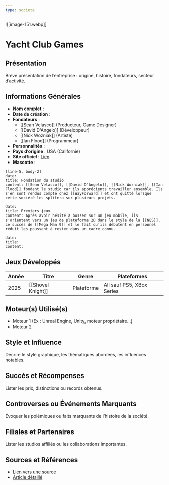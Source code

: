 ```yaml
---
type: societe
---
```

![[image-151.webp]]
# Yacht Club Games

## Présentation
Brève présentation de l’entreprise : origine, histoire, fondateurs, secteur d’activité.

## Informations Générales
- **Nom complet** :  
- **Date de création** :  
- **Fondateurs** :
	- [[Sean Velasco]] (Producteur, Game Designer)
	- [[David D'Angelo]] (Développeur)
	- [[Nick Wozniak]] (Artiste)
	- [[Ian Flood]] (Programmeur)
- **Personnalités** :
- **Pays d’origine** :  USA (Californie)
- **Site officiel** : [Lien](#)  
- **Mascotte** :

```timeline-labeled
[line-5, body-2]
date: 
title: Fondation du studio 
content: [[Sean Velasco]], [[David D'Angelo]], [[Nick Wozniak]], [[Ian Flood]] fondent le studio car ils apprécients travailler ensemble. Ils s'en sont rendus compte chez [[WayForward]] et ont quitté lorsque cette société les splitera sur plusieurs projets.

date: 
title: Premiers jeux
content: Après avoir hésité à bosser sur un jeu mobile, ils s'orientent vers un jeu de plateforme 2D dans le style de la [[NES]]. Le succès de [[Mega Man 9]] et le fait qu'ils débutent en personnel réduit les poussent à rester dans un cadre connu.

date: 
title: 
content:
```

## Jeux Développés
| Année | Titre             | Genre      | Plateformes               |
| ----- | ----------------- | ---------- | ------------------------- |
| 2025  | [[Shovel Knight]] | Plateforme | All sauf PS5, XBox Series |

## Moteur(s) Utilisé(s)
- Moteur 1 (Ex : Unreal Engine, Unity, moteur propriétaire...)
- Moteur 2

## Style et Influence
Décrire le style graphique, les thématiques abordées, les influences notables.

## Succès et Récompenses
Lister les prix, distinctions ou records obtenus.

## Controverses ou Événements Marquants
Évoquer les polémiques ou faits marquants de l’histoire de la société.

## Filiales et Partenaires
Lister les studios affiliés ou les collaborations importantes.

## Sources et Références
- [Lien vers une source](#)
- [Article détaillé](#)

